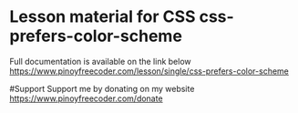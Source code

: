 # Lesson material for CSS css-prefers-color-scheme
Full documentation is available on the link below
https://www.pinoyfreecoder.com/lesson/single/css-prefers-color-scheme

#Support
Support me by donating on my website
https://www.pinoyfreecoder.com/donate
